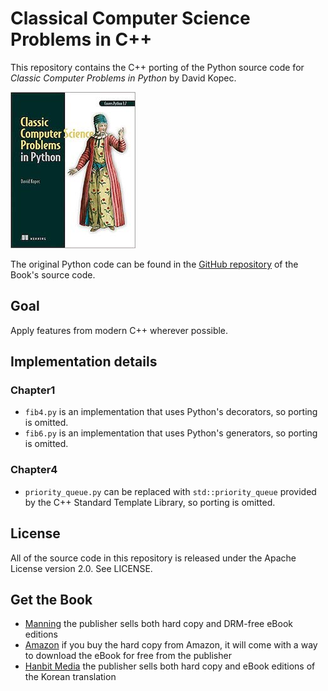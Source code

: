 # Classical Computer Science Problems in C++
This repository contains the C++ porting of the Python source code for *Classic Computer Problems in Python* by David Kopec.

![Classic Computer Science Problems in Python Cover](cover.jpg)

The original Python code can be found in the [GitHub repository](https://github.com/davecom/ClassicComputerScienceProblemsInPython) of the Book's source code.

## Goal
Apply features from modern C++ wherever possible.

## Implementation details
### Chapter1
* `fib4.py` is an implementation that uses Python's decorators, so porting is omitted.
* `fib6.py` is an implementation that uses Python's generators, so porting is omitted.

### Chapter4
* `priority_queue.py` can be replaced with `std::priority_queue` provided by the C++ Standard Template Library, so porting is omitted.

## License
All of the source code in this repository is released under the Apache License version 2.0. See LICENSE.

## Get the Book
* [Manning](https://www.manning.com/books/classic-computer-science-problems-in-python) the publisher sells both hard copy and DRM-free eBook editions
* [Amazon](https://www.amazon.com/Classic-Computer-Science-Problems-Python/dp/1617295981) if you buy the hard copy from Amazon, it will come with a way to download the eBook for free from the publisher
* [Hanbit Media](https://www.hanbit.co.kr/store/books/look.php?p_code=B2018898164) the publisher sells both hard copy and eBook editions of the Korean translation
